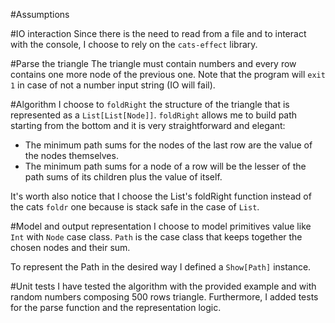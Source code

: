 #Assumptions

#IO interaction
Since there is the need to read from a file and to interact with the console, I choose to rely on the `cats-effect` library.

#Parse the triangle
The triangle must contain numbers and every row contains one more node of the previous one.
Note that the program will `exit 1` in case of not a number input string (IO will fail).

#Algorithm
I choose to `foldRight` the structure of the triangle that is represented as a `List[List[Node]]`.
`foldRight` allows me to build path starting from the bottom and it is very straightforward and elegant:
- The minimum path sums for the nodes of the last row are the value of the nodes themselves.
- The minimum path sums for a node of a row will be the lesser of the path sums of its children plus the value of itself.

It's worth also notice that I choose the List's foldRight function instead of the cats `foldr` one because is stack safe 
in the case of `List`. 

#Model and output representation
I choose to model primitives value like `Int` with `Node` case class.
`Path` is the case class that keeps together the chosen nodes and their sum.

To represent the Path in the desired way I defined a `Show[Path]` instance.

#Unit tests
I have tested the algorithm with the provided example and with random numbers composing 500 rows triangle.
Furthermore, I added tests for the parse function and the representation logic.
